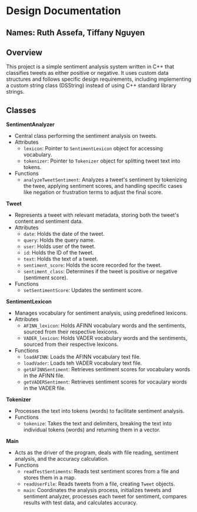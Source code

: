 # Design Documentation
## Names: Ruth Assefa, Tiffany Nguyen
## Overview
This project is a simple sentiment analysis system written in C++ that classifies tweets as either positive or negative. It uses custom data structures and follows specific design requirements, including implementing a custom string class (DSString) instead of using C++ standard library strings.

## Classes
**SentimentAnalyzer**
- Central class performing the sentiment analysis on tweets.
- Attributes
  - `lexicon`: Pointer to `SentimentLexicon` object for accessing vocabulary.
  - `tokenizer`: Pointer to `Tokenizer` object for splitting tweet text into tokens.
- Functions
  - `analyzeTweetSentiment`: Analyzes a tweet's sentiment by tokenizing the twee, applying sentiment scores, and handling specific cases like negation or frustration terms to adjust the final score.

**Tweet**
- Represents a tweet with relevant metadata, storing both the tweet's content and sentiment data.
- Attributes
  - `date`: Holds the date of the tweet.
  - `query`: Holds the query name.
  - `user`: Holds user of the tweet.
  - `id`: Holds the ID of the tweet.
  - `text`: Holds the text of a tweet.
  - `sentiment_score`: Holds the score recorded for the tweet.
  - `sentiment_class`: Determines if the tweet is positive or negative (sentiment score).
- Functions
  - `setSentimentScore`: Updates the sentiment score.

**SentimentLexicon**
- Manages vocabulary for sentiment analysis, using predefined lexicons.
- Attributes
  - `AFINN_lexicon`: Holds AFINN vocabulary words and the sentiments, sourced from their respective lexicons.
  - `VADER_lexicon`: Holds VADER vocabulary words and the sentiments, sourced from their respective lexicons.
- Functions
  - `loadAFINN`: Loads the AFINN vocabulary text file.
  - `loadVader`: Loads teh VADER vocabulary text file.
  - `getAFINNSentiment`: Retrieves sentiment scores for vocabulary words in the AFINN file.
  - `getVADERSentiment`: Retrieves sentiment scores for vocaulary words in the VADER file.
  
**Tokenizer**
- Processes the text into tokens (words) to facilitate sentiment analysis.
- Functions
  - `tokenize`: Takes the text and delimiters, breaking the text into individual tokens (words) and returning them in a vector.

**Main**
- Acts as the driver of the program, deals with file reading, sentiment analysis, and the accuracy calculation.
- Functions
  - `readTestSentiments`: Reads test sentiment scores from a file and stores them in a map.
  - `readUserFile`: Reads tweets from a file, creating `Tweet` objects.
  - `main`: Coordinates the analysis process, initializes tweets and sentiment analyzer, processes each tweet for sentiment, compares results with test data, and calculates accuracy.
